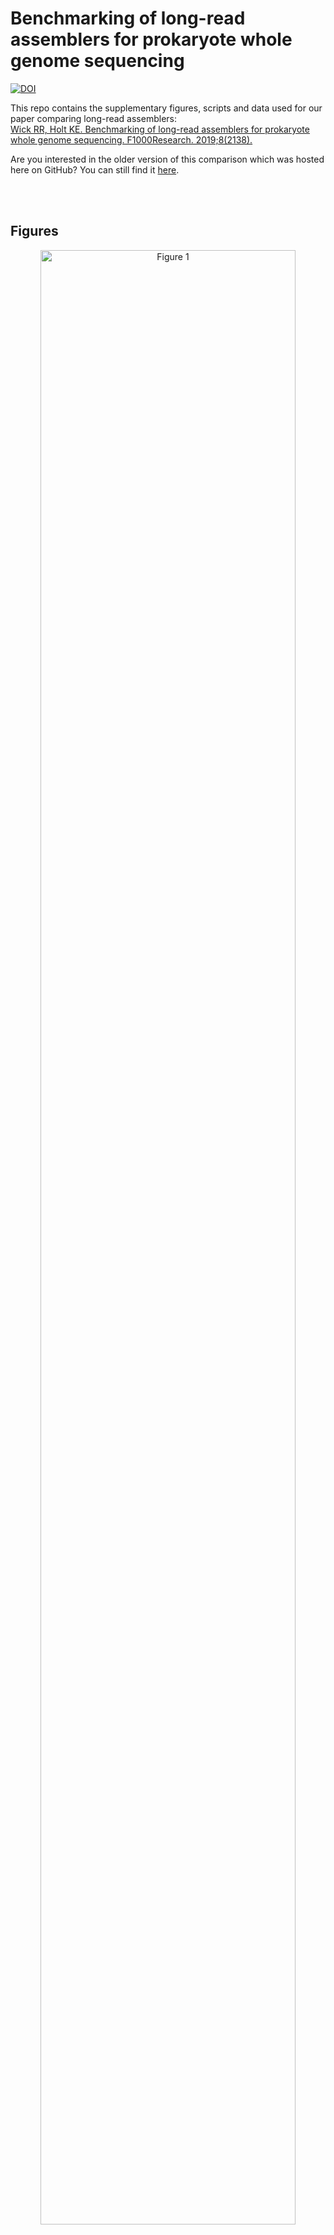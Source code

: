
# Benchmarking of long-read assemblers for prokaryote whole genome sequencing

[![DOI](https://zenodo.org/badge/DOI/10.5281/zenodo.2702442.svg)](https://doi.org/10.5281/zenodo.2702442)


This repo contains the supplementary figures, scripts and data used for our paper comparing long-read assemblers:<br>
[Wick RR, Holt KE. Benchmarking of long-read assemblers for prokaryote whole genome sequencing. F1000Research. 2019;8(2138).](https://f1000research.com/articles/8-2138)

Are you interested in the older version of this comparison which was hosted here on GitHub? You can still find it [here](https://github.com/rrwick/Long-read-assembler-comparison/tree/96dfbe7e6edd6195cdd7fbe6f532f0022a7ebbb9).

<br><br>





## Figures

<p align="center"><img src="figures/Fig_1_simulated_read_sets.png" alt="Figure 1" width="90%"></p>

__Figure 1.__ Assembly results for the simulated read sets which cover a wide variety of parameters for length, depth and quality. 'Miniasm+' here refers to the entire Miniasm/Minipolish assembly pipeline. __A:__ Proportion of each possible assembly outcome. __B:__ Relative contiguity of the chromosome for each assembly, showing cleanliness of circularisation. __C:__ Relative contiguity of all plasmids in the assemblies, showing cleanliness of circularisation. __D:__ Sequence identity of each assembly's longest alignment to the chromosome. __E:__ The maximum indel error size in each assembly's longest alignment to the chromosome. __F:__ Total time taken (wall time) for each assembly. __G:__ Maximum RAM usage for each assembly.

<br><br><br><br>

<p align="center"><img src="figures/Fig_2_real_read_sets.png" alt="Figure 2" width="90%"></p>

__Figure 2.__ Assembly results for the real read sets, half containing ONT MinION reads (circles) and half PacBio RSII reads (X shapes). 'Miniasm+' here refers to the entire Miniasm/Minipolish assembly pipeline. __A:__ Proportion of each possible assembly outcome. __B:__ Relative contiguity of the chromosome for each assembly, showing cleanliness of circularisation. __C:__ Relative contiguity of all plasmids in the assemblies, showing cleanliness of circularisation. __D:__ Sequence identity of each assembly's longest alignment to the chromosome. __E:__ The maximum indel error size in each assembly's longest alignment to the chromosome. __F:__ Total time taken (wall time) for each assembly. __G:__ Maximum RAM usage for each assembly.

<br><br><br><br>





## Supplementary figures

<p align="center"><img src="figures/Fig_S01_ref_genome_replicons.png" alt="Figure S1" width="60%"></p>

__Figure S1.__ Distributions of chromosome sizes (__A__), plasmid sizes (__B__) and per-genome plasmid counts (__C__) for the reference genomes used to make the simulated read sets.

<br><br><br><br>



<p align="center"><img src="figures/Fig_S02_badread_parameters.png" alt="Figure S2" width="80%"></p>

__Figure S2.__ Badread parameter histograms for the simulated read sets. __A:__ Mean read depths were sampled from a uniform distribution ranging from 5x to 200x. __B:__ Mean read lengths were sampled from a uniform distribution ranging from 100 to 20000 bp. __C:__ Read length standard deviations were sampled from a uniform distribution ranging from 100 to twice that set's mean length (up to 40000 bp). __D:__ Mean read identities were sampled from a uniform distribution ranging from 80% to 99%. __E:__ Max read identities were sampled from a uniform distribution ranging from that set's mean identity plus 1% to 100%. __F:__ Read identity standard deviations were sampled from a uniform distribution ranging from 1% to the max identity minus the mean identity. __G, H and I:__ Junk, random and chimera rates were all sampled from an exponential distribution with a mean of 2%. __J:__ Glitch sizes/skips were sampled from a uniform distribution ranging from 0 to 100. __K:__ Glitch rates for each set were calculated from the size/skip according to this formula: 100000/(1.6986^(s/10)). __L:__ Adapter lengths were sampled from an exponential distribution with a mean of 50.

<br><br><br><br>



<p align="center"><img src="figures/Fig_S03_replicon_depths.png" alt="Figure S3" width="60%"></p>

__Figure S3.__ Top: the target simulated depth of each replicon relative to the chromosome. The smaller the plasmid, the wider the range of possible depths. Bottom: the absolute read depth of each replicon after read simulation.

<br><br><br><br>



<p align="center"><img src="figures/Fig_S04_commands.png" alt="Figure S4" width="80%"></p>

__Figure S4.__ Commands used for each of the eight assemblers tested.

<br><br><br><br>



<p align="center"><img src="figures/Fig_S05_circularisation.png" alt="Figure S5" width="80%"></p>

__Figure S5.__ Possible states for the assembly of a circular replicon. Reference sequences are shown in the inner circles in black and aligned contig sequences are shown in the outer circles in colour (red at the contig start to violet at the contig end). __A:__ Complete assembly with perfect circularisation. __B:__ Complete assembly but with missing bases leading to a gapped circularisation. __C:__ Complete assembly but with duplicated bases leading to overlapping circularisation. __D:__ Incomplete assembly due to fragmentation (multiple contigs per replicon). __E:__ Incomplete assembly due to missing sequence. __F:__ Incomplete assembly due to misassembly (non-contiguous sequence in the contig).

<br><br><br><br>



<p align="center"><img src="figures/Fig_S06_tripled_reference.png" alt="Figure S6" width="80%"></p>

__Figure S6.__ Reference triplication for assembly assessment. __A:__ Due to the ambiguous starting position of a circular replicon, a completely-assembled contig will typically not align to the reference in a single unbroken alignment. __B:__ Doubling the reference sequence will allow for a single alignment, regardless of starting position. __C:__ However, if the contig contains start/end overlap (i.e.\ contiguity >100%) then even a doubled reference may not be sufficient to achieve a single alignment, depending on the starting position. __D:__ A tripled reference allows for an unbroken alignment, regardless of starting position, even in cases of >100% contiguity.

<br><br><br><br>



<p align="center"><img src="figures/Fig_S07_problem_plots.png" alt="Figure S7" width="100%"></p>

__Figure S7.__ Contiguity of the simulated read set assemblies plotted against Badread parameters for each of the tested assemblers. These plots show how well the assemblers tolerate different problems in the read sets. __A:__ Mean read depth (higher is better). __B:__ Max read identity (higher is better). __C:__ N50 read length (higher is better). __D:__ The sum of random read rate and junk read rate (lower is better). __E:__ Chimeric read rate (lower is better). __F:__ Adapter sequence length (lower is better). __G:__ Glitch size/skip (lower is better).

<br><br><br><br>



<p align="center"><img src="figures/Fig_S08_simulated_plasmids.png" alt="Figure S8" width="75%"></p>

__Figure S8.__ Plasmid completion for the simulated read set assemblies for each of the tested assemblers, plotted with plasmid length and read depth. Solid dots indicate completely assembled plasmids (contiguity ≥99%) while open dots indicate incomplete plasmids (contiguity <99%). Percentages in the plot titles give the proportion of plasmids which were completely assembled.

<br><br><br><br>



<p align="center"><img src="figures/Fig_S09_real_plasmids.png" alt="Figure S9" width="75%"></p>

__Figure S9.__ Plasmid completion for the real read set assemblies for each of the tested assemblers, plotted with plasmid length and read depth. Solid dots indicate completely assembled plasmids (contiguity ≥99%) while open dots indicate incomplete plasmids (contiguity <99%). Percentages in the plot titles give the proportion of plasmids which were completely assembled.

<br><br><br><br>




## License

[Creative Commons Attribution 4.0 International](https://creativecommons.org/licenses/by/4.0/legalcode)

